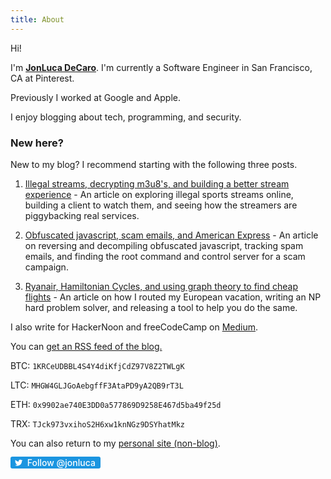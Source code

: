 ```yaml
---
title: About
---
```


Hi! 

I'm <a href="https://twitter.com/jonlucadecaro"><b>JonLuca DeCaro</b></a>. I'm currently a Software Engineer in San Francisco, CA at Pinterest.

Previously I worked at Google and Apple. 

I enjoy blogging about tech, programming, and security. 

### New here?

New to my blog? I recommend starting with the following three posts.

1. [Illegal streams, decrypting m3u8's, and building a better stream experience](https://blog.jonlu.ca/posts/illegal-streams?ref=about) - An article on exploring illegal sports streams online, building a client to watch them, and seeing how the streamers are piggybacking real services.

2. [Obfuscated javascript, scam emails, and American Express](https://blog.jonlu.ca/posts/deobfuscating-amex-scammer?ref=about) - An article on reversing and decompiling obfuscated javascript, tracking spam emails, and finding the root command and control server for a scam campaign.

3. [Ryanair, Hamiltonian Cycles, and using graph theory to find cheap flights](https://blog.jonlu.ca/posts/ryan-air?ref=about) - An article on how I routed my European vacation, writing an NP hard problem solver, and releasing a tool to help you do the same.

I also write for HackerNoon and freeCodeCamp on [Medium](https://medium.com/@jonluca).

You can <a href="/feed.xml">get an RSS feed of the blog.</a>

BTC: `1KRCeUDBBL4S4Y4diKfjCdZ97V8Z2TWLgK`

LTC: `MHGW4GLJGoAebgffF3AtaPD9yA2QB9rT3L`

ETH: `0x9902ae740E3DD0a577869D9258E467d5ba49f25d`

TRX: `TJck973vxihoS2H6xw1knNGz9DSYhatMkz`

You can also return to my [personal site (non-blog)](https://jonlu.ca).

<style>
.twt-btn-o{max-width:100%}.twt-btn{position:relative;text-decoration:none;height:20px;box-sizing:border-box;padding:1px 8px 1px 6px;background-color:#1b95e0;color:#fff;border-radius:3px;font-weight:500;cursor:pointer}.rtl .twt-btn{padding:1px 6px 1px 8px;text-decoration:none;}.twt-btn:active,.twt-btn:focus,.twt-btn:hover{background-color:#0c7abf}.twt-btn:active{box-shadow:inset 0 3px 5px rgba(0,0,0,.1)}.xl .twt-btn:active{box-shadow:inset 0 3px 7px rgba(0,0,0,.1)}.twt-btn i{position:relative;top:2px;display:inline-block;width:14px;height:14px;text-decoration:none;background:transparent 0 0 no-repeat;background-image:url(data:image/svg+xml,%3Csvg%20xmlns%3D%22http%3A%2F%2Fwww.w3.org%2F2000%2Fsvg%22%20viewBox%3D%220%200%2072%2072%22%3E%3Cpath%20fill%3D%22none%22%20d%3D%22M0%200h72v72H0z%22%2F%3E%3Cpath%20class%3D%22icon%22%20fill%3D%22%23fff%22%20d%3D%22M68.812%2015.14c-2.348%201.04-4.87%201.744-7.52%202.06%202.704-1.62%204.78-4.186%205.757-7.243-2.53%201.5-5.33%202.592-8.314%203.176C56.35%2010.59%2052.948%209%2049.182%209c-7.23%200-13.092%205.86-13.092%2013.093%200%201.026.118%202.02.338%202.98C25.543%2024.527%2015.9%2019.318%209.44%2011.396c-1.125%201.936-1.77%204.184-1.77%206.58%200%204.543%202.312%208.552%205.824%2010.9-2.146-.07-4.165-.658-5.93-1.64-.002.056-.002.11-.002.163%200%206.345%204.513%2011.638%2010.504%2012.84-1.1.298-2.256.457-3.45.457-.845%200-1.666-.078-2.464-.23%201.667%205.2%206.5%208.985%2012.23%209.09-4.482%203.51-10.13%205.605-16.26%205.605-1.055%200-2.096-.06-3.122-.184%205.794%203.717%2012.676%205.882%2020.067%205.882%2024.083%200%2037.25-19.95%2037.25-37.25%200-.565-.013-1.133-.038-1.693%202.558-1.847%204.778-4.15%206.532-6.774z%22%2F%3E%3C%2Fsvg%3E)}.twt-btn .label{margin-left:3px;white-space:nowrap; color:white;}.twt-btn .label b{font-weight:500;white-space:nowrap}</style>

<a target="_blank" class="twt-btn" title="Follow @jonluca on Twitter" href="https://twitter.com/jonluca">
<i></i>
<span class="label">Follow @jonluca</span>
</a>
